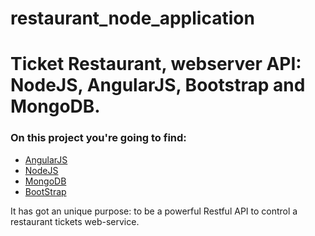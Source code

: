 # restaurant_node_application
<h1>Ticket Restaurant, webserver API: NodeJS, AngularJS, Bootstrap and MongoDB.</h1>
<h3>On this project you're going to find:</h3>

<ul>
 <li><a href="https://angularjs.org/" target="blank">AngularJS</a></li>
 <li><a href="https://nodejs.org/en/" target="blank">NodeJS</a></li>
 <li><a href="https://www.mongodb.org/" target="blank">MongoDB</a></li>
 <li><a href="http://getbootstrap.com/" target="blank">BootStrap</a></li>
</ul>

<p>It has got an unique purpose: to be a powerful Restful API to control a restaurant tickets web-service.</P>
